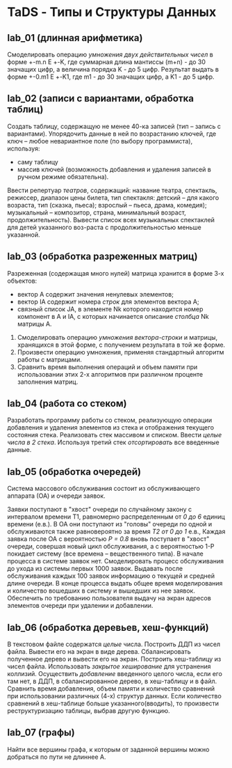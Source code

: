 # TaDS - Типы и Структуры Данных

## lab_01 (длинная арифметика)

Смоделировать операцию _умножения двух действительных чисел_ в форме +\-m.n Е +\-K, где суммарная длина мантиссы (m+n) - до 30 значащих цифр, а величина порядка K - до 5 цифр. Результат выдать в форме +\-0.m1 Е +\-K1, где m1 - до 30 значащих цифр, а K1 - до 5 цифр.

## lab_02 (записи с вариантами, обработка таблиц)

Создать таблицу, содержащую не менее 40-ка записей (тип – запись с вариантами). Упорядочить данные в ней по возрастанию ключей, где ключ – любое невариантное поле (по выбору программиста), используя:
 - саму таблицу
 - массив ключей
(возможность добавления и удаления записей в ручном режиме обязательна).

Ввести репертуар _театров_, содержащий: название театра, спектакль, режиссер, диапазон цены билета, тип спектакля: детский – для какого возраста, тип (сказка, пьеса); взрослый – пьеса, драма, комедия); музыкальный – композитор, страна, минимальный возраст, продолжительность). Вывести список всех музыкальных спектаклей для детей указанного воз-раста с продолжительностью меньше указанной.


## lab_03 (обработка разреженных матриц)

Разреженная (содержащая много нулей) матрица хранится в форме 3-х объектов:
 - вектор A содержит значения ненулевых элементов;
 - вектор IA содержит номера _строк_ для элементов вектора A;
 - связный список JA, в элементе Nk которого находится номер компонент
в A и IA, с которых начинается описание _столбца_ Nk матрицы A.
1. Смоделировать операцию _умножения вектора-строки_ и матрицы, хранящихся в этой форме, с получением результата в той же форме. 
2. Произвести операцию умножения, применяя стандартный алгоритм работы с матрицами. 
3. Сравнить время выполнения операций и объем памяти при использовании этих 2-х алгоритмов при различном проценте заполнения матриц. 


## lab_04 (работа со стеком)

Разработать программу работы со стеком, реализующую операции добавления и удаления элементов из стека и отображения текущего состояния стека. Реализовать стек массивом и списком.
Ввести _целые числа в 2 стека_. Используя третий стек _отсортировать_ все введенные данные.


## lab_05 (обработка очередей)

Система массового обслуживания состоит из обслуживающего аппарата (ОА) и очереди заявок.

Заявки поступают в "хвост" очереди по случайному закону с интервалом времени Т1, равномерно распределенным от _0 до 6_ единиц времени (е.в.). В ОА они поступают из "головы" очереди по одной и обслуживаются также равновероятно за время _Т2 от 0 до 1_ е.в., Каждая заявка после ОА с вероятностью _Р = 0.8_ вновь поступает в "хвост" очереди, совершая новый цикл обслуживания, а с вероятностью 1-Р покидает систему (все времена – вещественного типа). В начале процесса в системе заявок нет.
Смоделировать процесс обслуживания до ухода из системы первых 1000 заявок. Выдавать после обслуживания каждых 100 заявок информацию о текущей и средней длине очереди. В конце процесса выдать общее время моделирования и количество вошедших в систему и вышедших из нее заявок. Обеспечить по требованию пользователя выдачу на экран адресов элементов очереди при удалении и добавлении.


## lab_06 (обработка деревьев, хеш-функций)

В текстовом файле содержатся _целые_ числа. Построить ДДП из чисел файла. Вывести его на экран в виде дерева. Сбалансировать полученное дерево и вывести его на экран. Построить хеш-таблицу из чисел файла. Использовать _закрытое хеширование_ для устранения коллизий. Осуществить *_добавление_* введенного целого числа, если его там нет, в ДДП, в сбалансированное дерево, в хеш-таблицу и в файл. Сравнить время добавления, объем памяти и количество сравнений при использовании различных (4-х) структур данных. Если количество сравнений в хеш-таблице больше указанного(вводить), то произвести реструктуризацию таблицы, выбрав другую функцию.


## lab_07 (графы)

Найти все вершины графа, к которым от заданной вершины можно добраться по пути не длиннее А.
